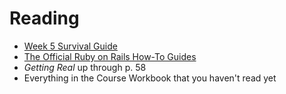 # Reading

* [Week 5 Survival Guide](https://github.com/GoLearnToCode/kiei925-spring15/raw/master/files/KIEI925SurvivalWeek5.pdf)
* [The Official Ruby on Rails How-To Guides](http://guides.rubyonrails.org)
* _Getting Real_ up through p. 58
* Everything in the Course Workbook that you haven't read yet

